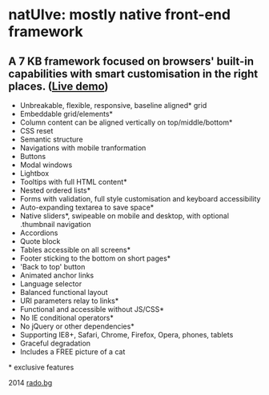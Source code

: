 natUIve: mostly native front-end framework
===

A 7 KB framework focused on browsers' built-in capabilities with smart customisation in the right places. ([Live demo](http://radogado.github.io/natuive/))
---

- Unbreakable, flexible, responsive, baseline aligned\* grid
- Embeddable grid/elements\*
- Column content can be aligned vertically on top/middle/bottom\*
- CSS reset
- Semantic structure
- Navigations with mobile tranformation
- Buttons
- Modal windows
- Lightbox
- Tooltips with full HTML content\*
- Nested ordered lists\*
- Forms with validation, full style customisation and keyboard accessibility
- Auto-expanding textarea to save space\*
- Native sliders\*, swipeable on mobile and desktop, with optional .thumbnail navigation
- Accordions
- Quote block
- Tables accessible on all screens\*
- Footer sticking to the bottom on short pages\*
- 'Back to top' button
- Animated anchor links
- Language selector
- Balanced functional layout
- URI parameters relay to links\*
- Functional and accessible without JS/CSS\*
- No IE conditional operators\*
- No jQuery or other dependencies\*
- Supporting IE8+, Safari, Chrome, Firefox, Opera, phones, tablets
- Graceful degradation
- Includes a FREE picture of a cat

\* exclusive features

2014 [rado.bg](http://rado.bg)

